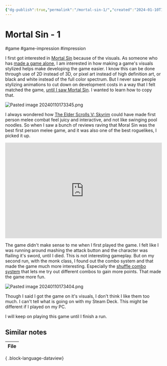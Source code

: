 ```yaml
---
{"dg-publish":true,"permalink":"/mortal-sin-1/","created":"2024-01-10T17:06:35.000+09:00","updated":"2024-01-10T17:36:19.000+09:00"}
---
```


# Mortal Sin - 1

#game #game-impression #impression 

I first got interested in [Mortal Sin](https://www.mortalsingame.com/) because of the visuals. As someone who has [made a game alone](https://taisei.itch.io/fall-queen), I am interested in how making a game's visuals stylized helps make developing the game easier. I know this can be done through use of 2D instead of 3D, or pixel art instead of high definition art, or black and white instead of the full color spectrum. But I never saw people stylizing animations to cut down on development costs in a way that I felt matched the game, [until I saw Mortal Sin](https://twitter.com/sonofslobodan/status/1713723863354548437?s=20). I wanted to learn how to copy that.

![Pasted image 20240110173345.png](/img/user/attachments/Pasted%20image%2020240110173345.png)

I always wondered how [The Elder Scrolls V: Skyrim](https://en.wikipedia.org/wiki/The_Elder_Scrolls_V:_Skyrim) could have made first person melee combat feel juicy and interactive, and not like swinging pool noodles. So when I saw a bunch of reviews raving that Moral Sin was the best first person melee game, and it was also one of the best roguelikes, I picked it up.

<div style="padding-top:60.889%;position:relative;"><iframe src="https://gifer.com/embed/7RFJ" width="100%" height="100%" style='position:absolute;top:0;left:0;' frameBorder="0" allowFullScreen></iframe></div>

The game didn't make sense to me when I first played the game. I felt like I was running around mashing the attack button and the character was flailing it's sword, until I died. This is not interesting gameplay. But on my second run, with the monk class, I found out the combo system and that made the game much more interesting. Especially the [shuffle combo system](https://twitter.com/sonofslobodan/status/1723468689188757716) that lets me try out different combos to gain more points. That made the game more fun.

![Pasted image 20240110173404.png](/img/user/attachments/Pasted%20image%2020240110173404.png)

Though I said I got the game on it's visuals, I don't think I like them too much. I can't tell what is going on with my Steam Deck. This might be different if I played on my PC.

I will keep on playing this game until I finish a run.

## Similar notes

| File |
| ---- |

{ .block-language-dataview}
